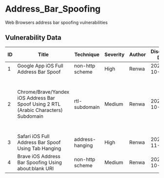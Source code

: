 # Address_Bar_Spoofing
Web Browsers address bar spoofing vulnerabilities

## Vulnerability Data

| ID | Title | Technique | Severity | Author | Discovery Date | Browser | Affected Version | Bounty | CVE | Reference |
|---|---|---|---|---|---|---|---|---|---|---|
| 1 | Google App iOS Full Address Bar Spoof | non-http scheme | High | Renwa | 2024-10-31 | Google iOS | 340.0 | TBD | N/A | N/A |
| 2 | Chrome/Brave/Yandex  iOS Address Bar Spoof Using 2 RTL (Arabic Characters) Subdomain | rtl-subdomain | Medium | Renwa | 2024-10-19 | Chrome/Brave/Yandex iOS | Chrome Version: 130.0.6723.37, Brave Version: 1.70.0, Yandex Version: 24.10.3.676, Edge Version 130.2849.57 | N/A | N/A | N/A |
| 3 | Safari iOS Full Address Bar Spoof Using Tab Hanging | address-hanging | High | Renwa | 2024-11-01 | Safari iOS | 18.1 |  |  |  |
| 4 | Brave iOS Address Bar Spoofing Using about:blank URI | non-http scheme | Medium | Renwa | 2024-10-19 | Brave | 1.70.0 | 250 | N/A | N/A |
